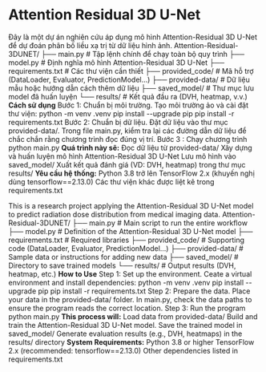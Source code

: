 # Attention Residual 3D U-Net
Đây là một dự án nghiên cứu áp dụng mô hình Attention-Residual 3D U-Net để dự đoán phân bố liều xạ trị từ dữ liệu hình ảnh.
Attention-Residual-3DUNET/
  ├── main.py # Tập lệnh chính để chạy toàn bộ quy trình
  ├── model.py # Định nghĩa mô hình Attention-Residual 3D U-Net
  ├── requirements.txt # Các thư viện cần thiết
  ├── provided_code/ # Mã hỗ trợ (DataLoader, Evaluator, PredictionModel...)
  ├── provided-data/ # Dữ liệu mẫu hoặc hướng dẫn cách thêm dữ liệu
  ├── saved_model/ # Thư mục lưu model đã huấn luyện
  └── results/ # Kết quả đầu ra (DVH, heatmap, v.v.)
**Cách sử dụng**
   Bước 1: Chuẩn bị môi trường. Tạo môi trường ảo và cài đặt thư viện:
     python -m venv .venv
     pip install --upgrade pip
     pip install -r requirements.txt
   Bước 2: Chuẩn bị dữ liệu. Đặt dữ liệu vào thư mục provided-data/. Trong file main.py, kiểm tra lại các đường dẫn dữ liệu để chắc chắn rằng chương trình đọc đúng vị trí.
   Bước 3 : Chạy chương trình
     python main.py
**Quá trình này sẽ:**
    Đọc dữ liệu từ provided-data/
    Xây dựng và huấn luyện mô hình Attention-Residual 3D U-Net
    Lưu mô hình vào saved_model/
    Xuất kết quả đánh giá (VD: DVH, heatmap) trong thư mục results/
**Yêu cầu hệ thống:**
   Python 3.8 trở lên
   TensorFlow 2.x (khuyến nghị dùng tensorflow==2.13.0)
   Các thư viện khác được liệt kê trong requirements.txt



This is a research project applying the Attention-Residual 3D U-Net model to predict radiation dose distribution from medical imaging data.
Attention-Residual-3DUNET/
  ├── main.py           # Main script to run the entire workflow
  ├── model.py          # Definition of the Attention-Residual 3D U-Net model
  ├── requirements.txt  # Required libraries
  ├── provided_code/    # Supporting code (DataLoader, Evaluator, PredictionModel...)
  ├── provided-data/    # Sample data or instructions for adding new data
  ├── saved_model/      # Directory to save trained models
  └── results/          # Output results (DVH, heatmap, etc.)
**How to Use**
  Step 1: Set up the environment. Ceate a virtual environment and install dependencies:
    python -m venv .venv
    pip install --upgrade pip
    pip install -r requirements.txt
  Step 2: Prepare the data. Place your data in the provided-data/ folder. In main.py, check the data paths to ensure the program reads the correct location.
  Step 3: Run the program
    python main.py
**This process will:**
    Load data from provided-data/
    Build and train the Attention-Residual 3D U-Net model.
    Save the trained model in saved_model/
    Generate evaluation results (e.g., DVH, heatmaps) in the results/ directory
**System Requirements:** 
  Python 3.8 or higher 
  TensorFlow 2.x (recommended: tensorflow==2.13.0)
  Other dependencies listed in requirements.txt

